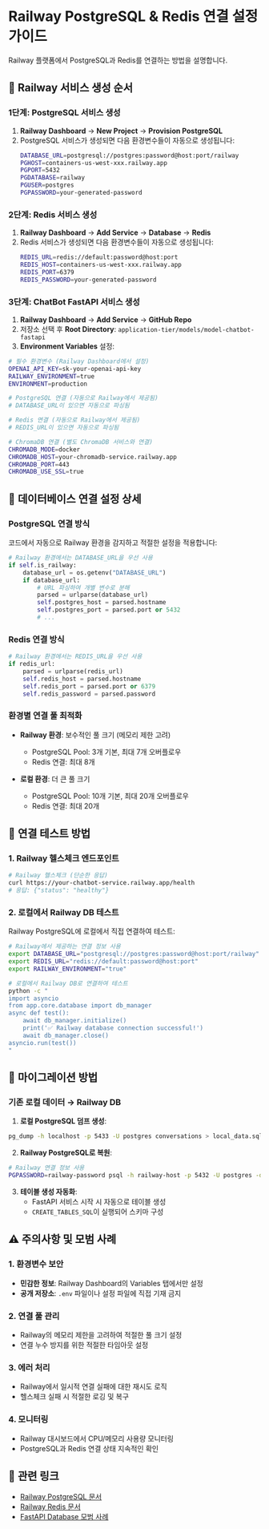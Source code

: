 # Railway PostgreSQL & Redis 연결 설정 가이드

Railway 플랫폼에서 PostgreSQL과 Redis를 연결하는 방법을 설명합니다.

## 🚀 Railway 서비스 생성 순서

### 1단계: PostgreSQL 서비스 생성

1. **Railway Dashboard** → **New Project** → **Provision PostgreSQL**
2. PostgreSQL 서비스가 생성되면 다음 환경변수들이 자동으로 생성됩니다:
   ```bash
   DATABASE_URL=postgresql://postgres:password@host:port/railway
   PGHOST=containers-us-west-xxx.railway.app
   PGPORT=5432
   PGDATABASE=railway
   PGUSER=postgres
   PGPASSWORD=your-generated-password
   ```

### 2단계: Redis 서비스 생성

1. **Railway Dashboard** → **Add Service** → **Database** → **Redis**
2. Redis 서비스가 생성되면 다음 환경변수들이 자동으로 생성됩니다:
   ```bash
   REDIS_URL=redis://default:password@host:port
   REDIS_HOST=containers-us-west-xxx.railway.app
   REDIS_PORT=6379
   REDIS_PASSWORD=your-generated-password
   ```

### 3단계: ChatBot FastAPI 서비스 생성

1. **Railway Dashboard** → **Add Service** → **GitHub Repo**
2. 저장소 선택 후 **Root Directory**: `application-tier/models/model-chatbot-fastapi`
3. **Environment Variables** 설정:

```bash
# 필수 환경변수 (Railway Dashboard에서 설정)
OPENAI_API_KEY=sk-your-openai-api-key
RAILWAY_ENVIRONMENT=true
ENVIRONMENT=production

# PostgreSQL 연결 (자동으로 Railway에서 제공됨)
# DATABASE_URL이 있으면 자동으로 파싱됨

# Redis 연결 (자동으로 Railway에서 제공됨)  
# REDIS_URL이 있으면 자동으로 파싱됨

# ChromaDB 연결 (별도 ChromaDB 서비스와 연결)
CHROMADB_MODE=docker
CHROMADB_HOST=your-chromadb-service.railway.app
CHROMADB_PORT=443
CHROMADB_USE_SSL=true
```

## 🔧 데이터베이스 연결 설정 상세

### PostgreSQL 연결 방식

코드에서 자동으로 Railway 환경을 감지하고 적절한 설정을 적용합니다:

```python
# Railway 환경에서는 DATABASE_URL을 우선 사용
if self.is_railway:
    database_url = os.getenv("DATABASE_URL")
    if database_url:
        # URL 파싱하여 개별 변수로 분해
        parsed = urlparse(database_url)
        self.postgres_host = parsed.hostname
        self.postgres_port = parsed.port or 5432
        # ...
```

### Redis 연결 방식

```python
# Railway 환경에서는 REDIS_URL을 우선 사용
if redis_url:
    parsed = urlparse(redis_url)
    self.redis_host = parsed.hostname
    self.redis_port = parsed.port or 6379
    self.redis_password = parsed.password
```

### 환경별 연결 풀 최적화

- **Railway 환경**: 보수적인 풀 크기 (메모리 제한 고려)
  - PostgreSQL Pool: 3개 기본, 최대 7개 오버플로우
  - Redis 연결: 최대 8개

- **로컬 환경**: 더 큰 풀 크기
  - PostgreSQL Pool: 10개 기본, 최대 20개 오버플로우
  - Redis 연결: 최대 20개

## 🧪 연결 테스트 방법

### 1. Railway 헬스체크 엔드포인트

```bash
# Railway 헬스체크 (단순한 응답)
curl https://your-chatbot-service.railway.app/health
# 응답: {"status": "healthy"}
```

### 2. 로컬에서 Railway DB 테스트

Railway PostgreSQL에 로컬에서 직접 연결하여 테스트:

```bash
# Railway에서 제공하는 연결 정보 사용
export DATABASE_URL="postgresql://postgres:password@host:port/railway"
export REDIS_URL="redis://default:password@host:port"
export RAILWAY_ENVIRONMENT="true"

# 로컬에서 Railway DB로 연결하여 테스트
python -c "
import asyncio
from app.core.database import db_manager
async def test():
    await db_manager.initialize()
    print('✅ Railway database connection successful!')
    await db_manager.close()
asyncio.run(test())
"
```

## 🔄 마이그레이션 방법

### 기존 로컬 데이터 → Railway DB

1. **로컬 PostgreSQL 덤프 생성**:
```bash
pg_dump -h localhost -p 5433 -U postgres conversations > local_data.sql
```

2. **Railway PostgreSQL로 복원**:
```bash
# Railway 연결 정보 사용
PGPASSWORD=railway-password psql -h railway-host -p 5432 -U postgres -d railway < local_data.sql
```

3. **테이블 생성 자동화**:
   - FastAPI 서비스 시작 시 자동으로 테이블 생성
   - `CREATE_TABLES_SQL`이 실행되어 스키마 구성

## ⚠️ 주의사항 및 모범 사례

### 1. 환경변수 보안
- **민감한 정보**: Railway Dashboard의 Variables 탭에서만 설정
- **공개 저장소**: `.env` 파일이나 설정 파일에 직접 기재 금지

### 2. 연결 풀 관리
- Railway의 메모리 제한을 고려하여 적절한 풀 크기 설정
- 연결 누수 방지를 위한 적절한 타임아웃 설정

### 3. 에러 처리
- Railway에서 일시적 연결 실패에 대한 재시도 로직
- 헬스체크 실패 시 적절한 로깅 및 복구

### 4. 모니터링
- Railway 대시보드에서 CPU/메모리 사용량 모니터링
- PostgreSQL과 Redis 연결 상태 지속적인 확인

## 🔗 관련 링크

- [Railway PostgreSQL 문서](https://docs.railway.app/databases/postgresql)
- [Railway Redis 문서](https://docs.railway.app/databases/redis)
- [FastAPI Database 모범 사례](https://fastapi.tiangolo.com/advanced/async-sql-databases/)